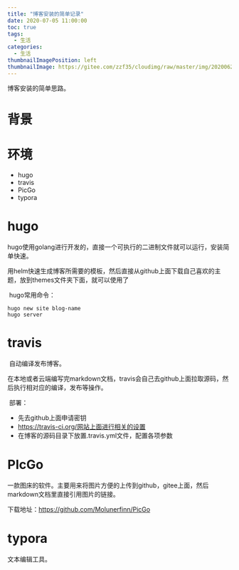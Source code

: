```yaml
---
title: "博客安装的简单记录"
date: 2020-07-05 11:00:00
toc: true
tags:
  - 生活
categories:
  - 生活
thumbnailImagePosition: left
thumbnailImage: https://gitee.com/zzf35/cloudimg/raw/master/img/20200628112608.jpg
---
```


博客安装的简单思路。

<!--more-->

# 背景

# 环境

- hugo
- travis
- PicGo
- typora

# hugo

​    hugo使用golang进行开发的，直接一个可执行的二进制文件就可以运行，安装简单快速。



​    用helm快速生成博客所需要的模板，然后直接从github上面下载自己喜欢的主题，放到themes文件夹下面，就可以使用了



​    hugo常用命令：

```
hugo new site blog-name
hugo server
```

# travis

​    自动编译发布博客。    

​    在本地或者云端编写完markdown文档，travis会自己去github上面拉取源码，然后执行相对应的编译，发布等操作。    

​    部署：

- 先去github上面申请密钥
- https://travis-ci.org/网站上面进行相关的设置
- 在博客的源码目录下放置.travis.yml文件，配置各项参数



# PIcGo

一款图床的软件。主要用来将图片方便的上传到github，gitee上面，然后markdown文档里直接引用图片的链接。

下载地址：https://github.com/Molunerfinn/PicGo



# typora

文本编辑工具。





